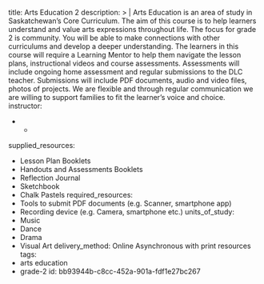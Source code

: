 title: Arts Education 2
description: >
  | Arts Education is an area of study in Saskatchewan’s Core Curriculum. The aim of this course is
  to help learners understand and value arts expressions throughout life. The focus for grade 2 is
  community. You will be able to make connections with other curriculums and develop a deeper
  understanding. The learners in this course will require a Learning Mentor to help them navigate the
  lesson plans, instructional videos and course assessments. Assessments will include ongoing home
  assessment and regular submissions to the DLC teacher. Submissions will include PDF documents, audio
  and video files, photos of projects. We are flexible and through regular communication we are
  willing to support families to fit the learner’s voice and choice.
instructor:
  - -
supplied_resources:
  - Lesson Plan Booklets
  - Handouts and Assessments Booklets
  - Reflection Journal
  - Sketchbook
  - Chalk Pastels
required_resources:
  - Tools to submit PDF documents (e.g. Scanner, smartphone app)
  - Recording device (e.g. Camera, smartphone etc.)
units_of_study:
  - Music
  - Dance
  - Drama
  - Visual Art
delivery_method: Online Asynchronous with print resources
tags:
  - arts education
  - grade-2
id: bb93944b-c8cc-452a-901a-fdf1e27bc267
